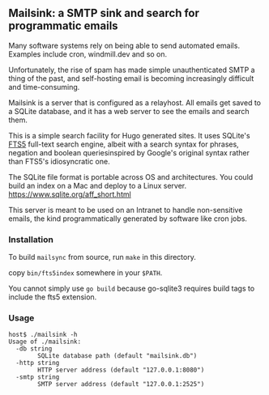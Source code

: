 ## Mailsink: a SMTP sink and search for programmatic emails

Many software systems rely on being able to send automated
emails. Examples include cron, windmill.dev and so on.

Unfortunately, the rise of spam has made simple unauthenticated SMTP a
thing of the past, and self-hosting email is becoming increasingly difficult
and time-consuming.

Mailsink is a server that is configured as a relayhost. All emails get saved
to a SQLite database, and it has a web server to see the emails and search
them.

This is a simple search facility for Hugo generated sites. It uses SQLite's
[FTS5][1] full-text search engine, albeit with a search syntax for phrases,
negation and boolean queriesinspired  by Google's original syntax rather than
FTS5's idiosyncratic one.

The SQLite file format is portable across OS and architectures. You could
build an index on a Mac and deploy to a Linux server.
https://www.sqlite.org/aff_short.html

This server is meant to be used on an Intranet to handle non-sensitive emails,
the kind programmatically generated by software like cron jobs.

### Installation

To build `mailsync` from source, run `make` in this directory.

copy `bin/fts5index` somewhere in your `$PATH`.

You cannot simply use `go build` because go-sqlite3 requires build tags to
include the fts5 extension.

### Usage

```
host$ ./mailsink -h
Usage of ./mailsink:
  -db string
    	SQLite database path (default "mailsink.db")
  -http string
    	HTTP server address (default "127.0.0.1:8080")
  -smtp string
    	SMTP server address (default "127.0.0.1:2525")
```

[1]: https://www.sqlite.org/fts5.html

